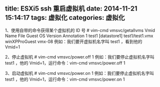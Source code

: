 title: ESXi5 ssh 重启虚拟机
date: 2014-11-21 15:14:17
tags: 虚拟化
categories: 虚拟化
---

1、使用自带的命令获得某个虚拟机的 ID 号
    # vim-cmd vmsvc/getallvms
    Vmid   Name                File                 Guest OS      Version   Annotation
    1      test1   [datastore1] test1/test1.vmx   winXPProGuest   vmx-08
    例如：我们要开虚拟机名字叫 test1 ，看到他的 Vmid=1

2、停止虚拟机
    # vim-cmd vmsvc/power.off 1
    例如：我们要停止虚拟机名字叫 test1 ，他的 Vmid=1，运行命令：vim-cmd vmsvc/power.off 1

3、启动虚拟机
    # vim-cmd vmsvc/power.on 1
    例如：我们要停止虚拟机名字叫 test1 ，他的 Vmid=1，运行命令：vim-cmd vmsvc/power.on 1

